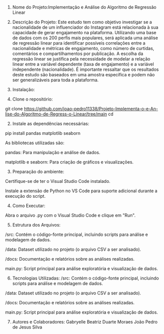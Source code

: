 1. Nome do Projeto:Implementação e Análise do Algoritmo de Regressão Linear
2. Descrição do Projeto:
Este estudo tem como objetivo investigar se a nacionalidade de um influenciador do Instagram está relacionada à sua capacidade de gerar engajamento na plataforma. Utilizando uma base de dados com os 200 perfis mais populares, será aplicada uma análise de regressão linear para identificar possíveis correlações entre a nacionalidade e métricas de engajamento, como número de curtidas, comentários e compartilhamentos por publicação. A escolha da regressão linear se justifica pela necessidade de modelar a relação linear entre a variável dependente (taxa de engajamento) e a variável independente (nacionalidade). É importante ressaltar que os resultados deste estudo são baseados em uma amostra específica e podem não ser generalizáveis para toda a plataforma.

3. Instalação:
1. Clone o repositório:

git clone <https://github.com/joao-pedro11338/Projeto-Implementa-o-e-An-lise-do-Algoritmo-de-Regress-o-Linear/tree/main>
cd <Projeto-Implementa-o-e-An-lise-do-Algoritmo-de-Regress-o-Linear>


2. Instale as dependências necessárias:

pip install pandas matplotlib seaborn

As bibliotecas utilizadas são:

pandas: Para manipulação e análise de dados.

matplotlib e seaborn: Para criação de gráficos e visualizações.



3. Preparação do ambiente:

Certifique-se de ter o Visual Studio Code instalado.

Instale a extensão de Python no VS Code para suporte adicional durante a execução do script.

4. Como Executar:

Abra o arquivo .py com o Visual Studio Code e clique em "Run".

5. Estrutura dos Arquivos:

/src: Contém o código-fonte principal, incluindo scripts para análise e modelagem de dados.

/data: Dataset utilizado no projeto (o arquivo CSV a ser analisado).

/docs: Documentação e relatórios sobre as análises realizadas.

main.py: Script principal para análise exploratória e visualização de dados.

6. Tecnologias Utilizadas:
/src: Contém o código-fonte principal, incluindo scripts para análise e modelagem de dados.

/data: Dataset utilizado no projeto (o arquivo CSV a ser analisado).

/docs: Documentação e relatórios sobre as análises realizadas.

main.py: Script principal para análise exploratória e visualização de dados.

7. Autores e Colaboradores:
Gabryelle Beatriz Duarte Moraes
João Pedro de Jesus Silva
